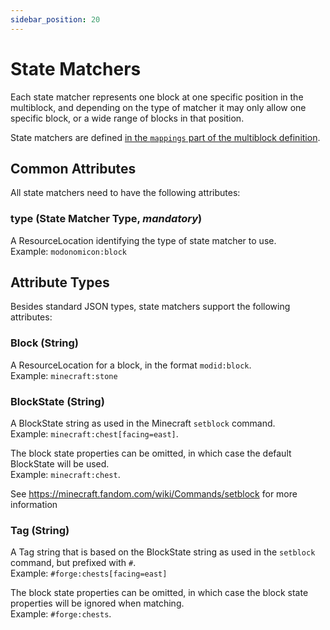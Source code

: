 ```yaml
---
sidebar_position: 20
---
```


# State Matchers

Each state matcher represents one block at one specific position in the multiblock, and depending on the type of matcher it may only allow one specific block, or a wide range of blocks in that position. 

State matchers are defined [in the `mappings` part of the multiblock definition](../defining-multiblocks/defining-multiblocks.md#mappings).

## Common Attributes

All state matchers need to have the following attributes:

### **type** (State Matcher Type, _mandatory_)

A ResourceLocation identifying the type of state matcher to use.   
Example: `modonomicon:block` 

## Attribute Types

Besides standard JSON types, state matchers support the following attributes:

### **Block** (String)

  A ResourceLocation for a block, in the format `modid:block`.  
  Example: `minecraft:stone` 

### **BlockState** (String)

  A BlockState string as used in the Minecraft `setblock` command.   
  Example: `minecraft:chest[facing=east]`.  

  The block state properties can be omitted, in which case the default BlockState will be used.   
  Example: `minecraft:chest`.

  See https://minecraft.fandom.com/wiki/Commands/setblock for more information
  
### **Tag** (String)

  A Tag string that is based on the BlockState string as used in the `setblock` command, but prefixed with `#`.   
  Example: `#forge:chests[facing=east]`

  The block state properties can be omitted, in which case the block state properties will be ignored when matching.   
  Example: `#forge:chests`.
